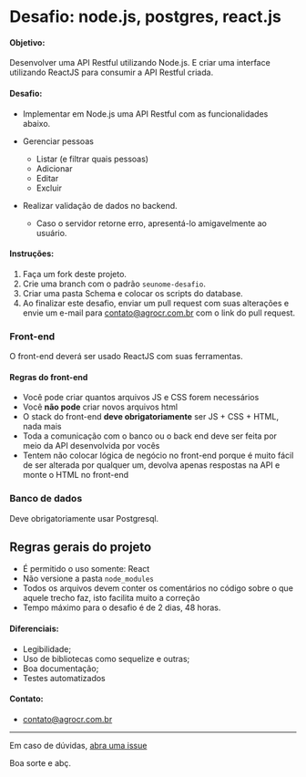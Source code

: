 # Desafio: node.js, postgres, react.js

#### Objetivo:

Desenvolver uma API Restful utilizando Node.js. E criar uma interface utilizando ReactJS para consumir a API Restful criada.

#### Desafio:

- Implementar em Node.js uma API Restful com as funcionalidades abaixo.

- Gerenciar pessoas

  - Listar (e filtrar quais pessoas)
  - Adicionar
  - Editar
  - Excluir

- Realizar validação de dados no backend.
  - Caso o servidor retorne erro, apresentá-lo amigavelmente ao usuário.

#### Instruções:

1. Faça um fork deste projeto.
2. Crie uma branch com o padrão `seunome-desafio`.
3. Criar uma pasta Schema e colocar os scripts do database.
4. Ao finalizar este desafio, enviar um pull request com suas alterações e envie um e-mail para contato@agrocr.com.br com o link do pull request.

### Front-end

O front-end deverá ser usado ReactJS com suas ferramentas.

#### Regras do front-end

- Você pode criar quantos arquivos JS e CSS forem necessários
- Você **não pode** criar novos arquivos html
- O stack do front-end **deve obrigatoriamente** ser JS + CSS + HTML, nada mais
- Toda a comunicação com o banco ou o back end deve ser feita por meio da API desenvolvida por vocês
- Tentem não colocar lógica de negócio no front-end porque é muito fácil de ser alterada por qualquer um, devolva apenas respostas na API e monte o HTML no front-end

### Banco de dados

Deve obrigatoriamente usar Postgresql.

## Regras gerais do projeto

- É permitido o uso somente: React
- Não versione a pasta `node_modules`
- Todos os arquivos devem conter os comentários no código sobre o que aquele trecho faz, isto facilita muito a correção
- Tempo máximo para o desafio é de 2 dias, 48 horas.

#### Diferenciais:

- Legibilidade;
- Uso de bibliotecas como sequelize e outras;
- Boa documentação;
- Testes automatizados

#### Contato:

- contato@agrocr.com.br

---

Em caso de dúvidas, [abra uma issue](https://github.com/agrocr/desafio-nodejs-reactjs/issues)

Boa sorte e abç.
